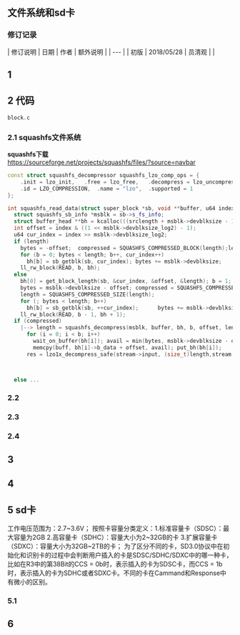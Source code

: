 ## 文件系统和sd卡

###  修订记录
| 修订说明 | 日期 | 作者 | 额外说明 |
| --- |
| 初版 | 2018/05/28 | 员清观 |  |

## 1

## 2 代码

```cpp
block.c

```
### 2.1 squashfs文件系统
**squashfs下载**<br>
  https://sourceforge.net/projects/squashfs/files/?source=navbar

```cpp
const struct squashfs_decompressor squashfs_lzo_comp_ops = {
	.init = lzo_init,	.free = lzo_free,	.decompress = lzo_uncompress,
	.id = LZO_COMPRESSION,	.name = "lzo",	.supported = 1
};

int squashfs_read_data(struct super_block *sb, void **buffer, u64 index, int length, u64 *next_index, int srclength, int pages)
  struct squashfs_sb_info *msblk = sb->s_fs_info;
  struct buffer_head **bh = kcalloc(((srclength + msblk->devblksize - 1) >> msblk->devblksize_log2) + 1, sizeof(*bh), GFP_KERNEL);
  int offset = index & ((1 << msblk->devblksize_log2) - 1);
  u64 cur_index = index >> msblk->devblksize_log2;
  if (length)
    bytes = -offset;  compressed = SQUASHFS_COMPRESSED_BLOCK(length);length = SQUASHFS_COMPRESSED_SIZE_BLOCK(length);
    for (b = 0; bytes < length; b++, cur_index++)
      bh[b] = sb_getblk(sb, cur_index); bytes += msblk->devblksize;
    ll_rw_block(READ, b, bh);
  else
    bh[0] = get_block_length(sb, &cur_index, &offset, &length); b = 1;
    bytes = msblk->devblksize - offset; compressed = SQUASHFS_COMPRESSED(length);
    length = SQUASHFS_COMPRESSED_SIZE(length);
    for (; bytes < length; b++)
      bh[b] = sb_getblk(sb, ++cur_index);      bytes += msblk->devblksize;
    ll_rw_block(READ, b - 1, bh + 1);
  if (compressed)
    |--> length = squashfs_decompress(msblk, buffer, bh, b, offset, length, srclength, pages);//return msblk->decompressor->decompress(msblk, buffer, bh, b, offset,length, srclength, pages); //int lzo_uncompress(struct squashfs_sb_info *msblk, void **buffer,	struct buffer_head **bh, int b, int offset, int length, int srclength,int pages)
      for (i = 0; i < b; i++)
        wait_on_buffer(bh[i]); avail = min(bytes, msblk->devblksize - offset);
        memcpy(buff, bh[i]->b_data + offset, avail); put_bh(bh[i]);
      res = lzo1x_decompress_safe(stream->input, (size_t)length,stream->output, &out_len);



  else ...


```

### 2.2
### 2.3
### 2.4
## 3

## 4

## 5 sd卡
工作电压范围为：2.7~3.6V； 按照卡容量分类定义：1.标准容量卡（SDSC）：最大容量为2GB 2.高容量卡（SDHC）：容量大小为2~32GB的卡 3.扩展容量卡（SDXC）：容量大小为32GB~2TB的卡； 为了区分不同的卡，SD3.0协议中在初始化和识别卡的过程中会判断用户插入的卡是SDSC/SDHC/SDXC中的哪一种卡，比如在R3中的第38Bit的CCS = 0b时，表示插入的卡为SDSC卡，而CCS = 1b时，表示插入的卡为SDHC或者SDXC卡。不同的卡在Cammand和Response中有微小的区别。

### 5.1

## 6

